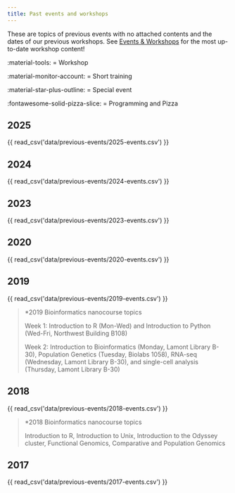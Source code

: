 ```yaml
---
title: Past events and workshops
---
```


<style>
    .md-typeset__table {
        width: 100% !important;
        max-width: 1280px !important;
    }
    /* Ensure table takes full width */
    
    .md-typeset__table table {
        width: 100% !important;
        table-layout: fixed;
    }
    /* Ensure table takes full width and has fixed layout */

    .md-typeset th, .md-typeset td {
    white-space: normal;
    overflow-wrap: break-word;
    word-break: break-word;
    }
    /* Ensure text wraps in table cells */

    .md-typeset table th:nth-child(1),
    .md-typeset table td:nth-child(1) { width: 3%; }

    .md-typeset table th:nth-child(2),
    .md-typeset table td:nth-child(2) { width: 40%; }

    .md-typeset table th:nth-child(3),
    .md-typeset table td:nth-child(3) { width: 16%; }

    .md-typeset table th:nth-child(4),
    .md-typeset table td:nth-child(4) { width: 14%; }

    .md-typeset table th:nth-child(5),
    .md-typeset table td:nth-child(5) { width: 26%; }
    /* Set widths for all 5 columns */

    table thead { display: none; }
    .md-typeset table, 
    .md-typeset th, 
    .md-typeset td {
        border: none !important;
    }
    /* Remove borders from table, th, and td */

    .md-typeset__table tr:nth-child(even):hover,
    .md-typeset__table tbody tr:nth-child(even):hover {
        background-color: #f6f8fa !important;
    }
    .md-typeset__table tr:nth-child(odd):hover,
    .md-typeset__table tbody tr:nth-child(odd):hover {
        background-color: #ffffff !important;
    }
    /* Disable hover effect on table rows */
</style>

These are topics of previous events with no attached contents and the dates of our previous workshops. See [Events & Workshops](index.md#current-workshop-content) for the most up-to-date workshop content! 

:material-tools: = Workshop

:material-monitor-account: = Short training 

:material-star-plus-outline: = Special event 

:fontawesome-solid-pizza-slice: = Programming and Pizza

## 2025
 
{{ read_csv('data/previous-events/2025-events.csv') }}

## 2024

{{ read_csv('data/previous-events/2024-events.csv') }}

## 2023

{{ read_csv('data/previous-events/2023-events.csv') }}

## 2020

{{ read_csv('data/previous-events/2020-events.csv') }}

## 2019

{{ read_csv('data/previous-events/2019-events.csv') }}

> *2019 Bioinformatics nanocourse topics
>
> Week 1: Introduction to R (Mon-Wed) and Introduction to Python (Wed-Fri, Northwest Building B108)
>
> Week 2: Introduction to Bioinformatics (Monday, Lamont Library B-30), Population Genetics (Tuesday, Biolabs 1058), RNA-seq (Wednesday, Lamont Library B-30), and single-cell analysis (Thursday, Lamont Library B-30) 

## 2018

{{ read_csv('data/previous-events/2018-events.csv') }}

> *2018     Bioinformatics nanocourse topics
>
> Introduction to R, Introduction to Unix, Introduction to the Odyssey cluster, Functional Genomics, Comparative and Population Genomics

## 2017

{{ read_csv('data/previous-events/2017-events.csv') }}    





